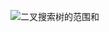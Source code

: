 ![二叉搜索树的范围和](https://github.com/jackkii/python_try/blob/master/stack/picture/%E4%BA%8C%E5%8F%89%E6%90%9C%E7%B4%A2%E6%A0%91%E7%9A%84%E8%8C%83%E5%9B%B4%E5%92%8C.PNG)
